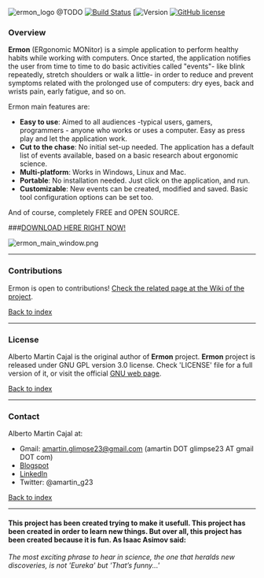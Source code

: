 ![ermon_logo](https://github.com/amcajal/ermon/blob/master/project/doc/media/readme_ermon_logo.png)
@TODO
[![Build Status](https://travis-ci.org/amcajal/gsvmind.svg?branch=master)](https://travis-ci.org/amcajal/gsvmind)
[![Version](https://img.shields.io/badge/Version-1.10.0-brightgreen.svg)
[![GitHub license](https://img.shields.io/github/license/amcajal/gsvmind.svg)](https://github.com/amcajal/gsvmind/blob/master/LICENSE)


### Overview

**Ermon** (ERgonomic MONitor) is a simple application to perform healthy habits while working with computers. Once started, the application notifies the user from time to time to do basic activities called "events"- like blink repeatedly, stretch shoulders or walk a little- in order to reduce and prevent symptoms related with the prolonged use of computers: dry eyes, back and wrists pain, early fatigue, and so on.

Ermon main features are:

- **Easy to use**: Aimed to all audiences -typical users, gamers, programmers - anyone who works or uses a computer. Easy as press play and let the application work.
- **Cut to the chase**: No initial set-up needed. The application has a default list of events available, based on a basic research about ergonomic science.
- **Multi-platform**: Works in Windows, Linux and Mac.
- **Portable**: No installation needed. Just click on the application, and run. 
- **Customizable**: New events can be created, modified and saved. Basic tool configuration options can be set too.

And of course, completely FREE and OPEN SOURCE. 

###[DOWNLOAD HERE RIGHT NOW!](https://github.com/amcajal/ermon/blob/master/downloads/Ermon.jar?raw=true)

![ermon_main_window.png](https://github.com/amcajal/ermon/blob/master/project/doc/media/ermon_main_window.png)

---

### Contributions

Ermon is open to contributions! [Check the related page at the Wiki of the project](https://github.com/amcajal/ermon/wiki/Contributions).

[Back to index](#index)

---

### License
Alberto Martin Cajal is the original author of **Ermon** project.
**Ermon** project is released under GNU GPL version 3.0 license. Check 'LICENSE' file for a full version of it, 
or visit the official [GNU web page](https://www.gnu.org/licenses/gpl-3.0.html).

[Back to index](#index)

---

### Contact
Alberto Martin Cajal at:
 
- Gmail: amartin.glimpse23@gmail.com (amartin DOT glimpse23 AT gmail DOT com)
- [Blogspot](http://glimpse-23.blogspot.com.es/)
- [LinkedIn](https://es.linkedin.com/in/alberto-martin-cajal-b0a63379)
- Twitter: @amartin_g23

[Back to index](#index)

---

#### This project has been created trying to make it usefull. This project has been created in order to learn new things. But over all, this project has been created because it is fun. As Isaac Asimov said:

*The most exciting phrase to hear in science, the one that heralds new discoveries, is not 'Eureka' but 'That’s funny...'*
